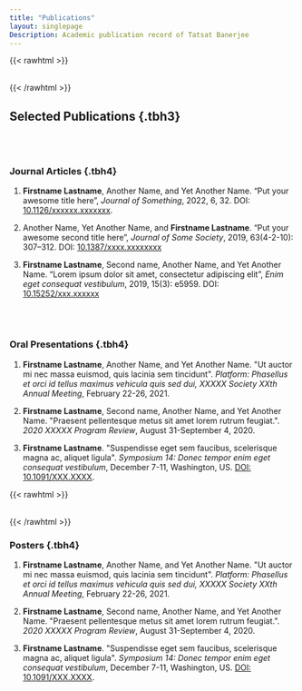 ```yaml
---
title: "Publications"
layout: singlepage
Description: Academic publication record of Tatsat Banerjee
---
```

{{< rawhtml >}}
<br/><br/> 

{{< /rawhtml >}}


## Selected Publications {.tbh3}



<br/><br/> 



### Journal Articles {.tbh4}

1. **Firstname Lastname**, Another Name, and Yet Another Name. “Put your awesome title here”, _Journal of Something_, 2022, 6, 32. DOI: [10.1126/xxxxxx.xxxxxxx](https://doi.org/).

2. Another Name, Yet Another Name, and **Firstname Lastname**. “Put your awesome second title here”, _Journal of Some Society_, 2019, 63(4-2-10): 307–312. DOI: [10.1387/xxxx.xxxxxxxx](https://doi.org/)

3. **Firstname Lastname**, Second name, Another Name, and Yet Another Name. “Lorem ipsum dolor sit amet, consectetur adipiscing elit”, _Enim eget consequat vestibulum_, 2019, 15(3): e5959. DOI: [10.15252/xxx.xxxxxx](https://doi.org/)


<br/><br/>




### Oral Presentations {.tbh4}



1. **Firstname Lastname**, Another Name, and Yet Another Name.  "Ut auctor mi nec massa euismod, quis lacinia sem tincidunt". _Platform: Phasellus et orci id tellus maximus vehicula quis sed dui, XXXXX Society XXth Annual Meeting_, February 22-26, 2021.

2. **Firstname Lastname**, Second name, Another Name, and Yet Another Name. "Praesent pellentesque metus sit amet lorem rutrum feugiat.". _2020 XXXXX Program Review_, August 31-September 4, 2020.

3. **Firstname Lastname**.  "Suspendisse eget sem faucibus, scelerisque magna ac, aliquet ligula". _Symposium 14: Donec tempor enim eget consequat vestibulum_, December 7-11, Washington, US. [DOI: 10.1091/XXX.XXXX](https://doi.org/).


{{< rawhtml >}}
<br/><br/>

{{< /rawhtml >}}

### Posters {.tbh4}



1. **Firstname Lastname**, Another Name, and Yet Another Name.  "Ut auctor mi nec massa euismod, quis lacinia sem tincidunt". _Platform: Phasellus et orci id tellus maximus vehicula quis sed dui, XXXXX Society XXth Annual Meeting_, February 22-26, 2021.

2. **Firstname Lastname**, Second name, Another Name, and Yet Another Name. "Praesent pellentesque metus sit amet lorem rutrum feugiat.". _2020 XXXXX Program Review_, August 31-September 4, 2020.

3. **Firstname Lastname**.  "Suspendisse eget sem faucibus, scelerisque magna ac, aliquet ligula". _Symposium 14: Donec tempor enim eget consequat vestibulum_, December 7-11, Washington, US. [DOI: 10.1091/XXX.XXXX](https://doi.org/).


<br/><br/><br/><br/>
